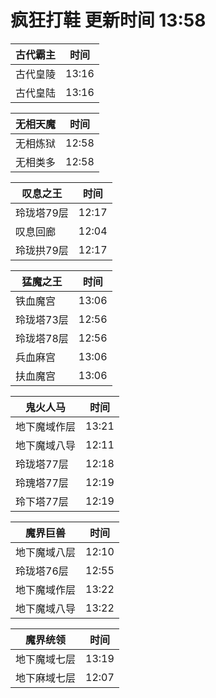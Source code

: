 # 疯狂打鞋 更新时间 13:58

| 古代霸主   | 时间    |
|--------|-------|
| 古代皇陵 | 13:16 |
| 古代皇陆 | 13:16 |

| 无相天魔   | 时间    |
|--------|-------|
| 无相炼狱 | 12:58 |
| 无相类多 | 12:58 |

| 叹息之王   | 时间    |
|--------|-------|
| 玲珑塔79层 | 12:17 |
| 叹息回廊 | 12:04 |
| 玲珑拱79层 | 12:17 |

| 猛魔之王   | 时间    |
|--------|-------|
| 铁血魔宫 | 13:06 |
| 玲珑塔73层 | 12:56 |
| 玲珑塔78层 | 12:56 |
| 兵血麻宫 | 13:06 |
| 扶血魔宫 | 13:06 |

| 鬼火人马   | 时间    |
|--------|-------|
| 地下魔域作层 | 13:21 |
| 地下魔域八导 | 12:11 |
| 玲珑塔77层 | 12:18 |
| 玲瑰塔77层 | 12:19 |
| 玲下塔77层 | 12:19 |

| 魔界巨兽   | 时间    |
|--------|-------|
| 地下魔域八层 | 12:10 |
| 玲珑塔76层 | 12:55 |
| 地下魔域作层 | 13:22 |
| 地下魔域八导 | 13:22 |

| 魔界统领   | 时间    |
|--------|-------|
| 地下魔域七层 | 13:19 |
| 地下麻域七层 | 12:07 |